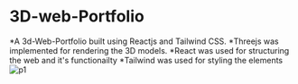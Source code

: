 # 3D-web-Portfolio
*A 3d-Web-Portfolio built using Reactjs and Tailwind CSS.
*Threejs was implemented for rendering the 3D models.
*React was used for structuring the web and it's functionailty
*Tailwind was used for styling the elements
![p1](https://github.com/Hani0101/3D-web-Portfolio/assets/106341060/ed5d0ad5-ae8b-4b5e-897a-5e35423c3190)
